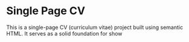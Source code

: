 # Single Page CV

This is a single-page CV (curriculum vitae) project built using semantic HTML. It serves as a solid foundation for show
